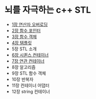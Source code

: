 # 뇌를 자극하는 c++ STL

- [1장 연산자 오버로딩](chapter01/README.md)
- [2장 함수 포인터](chapter02/README.md)
- [3장 함수 객체](chapter03/README.md)
- [4장 템플릿](chapter04/README.md)
- 5장 STL 소개
- [6장 시퀸스 컨테이너](chapter06/README.md)
- [7장 연관 컨테이너](chapter07/README.md)
- 8장 알고리즘
- 9장 STL 함수 객체
- 10장 반복자
- 11장 컨테이너 어댑터
- 12장 string 컨테이너
